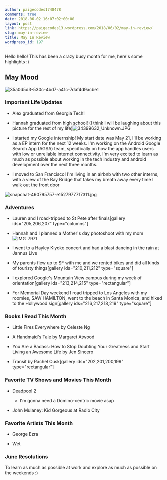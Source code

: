 ```yaml
---
author: paigecodes1748478
comments: true
date: 2018-06-02 16:07:02+00:00
layout: post
link: https://paigecodes13.wordpress.com/2018/06/02/may-in-review/
slug: may-in-review
title: May In Review
wordpress_id: 197
---
```


Hello hello! This has been a crazy busy month for me, here's some highlights :)


## May Mood


![35a0d5d3-530c-4bd7-a41c-7daf4d9acbe1](https://paigecodes13.files.wordpress.com/2018/05/35a0d5d3-530c-4bd7-a41c-7daf4d9acbe1.jpg)


### Important Life Updates





	
  * Alex graduated from Georgia Tech!

	
  * Hannah graduated from high school! (I think I will be laughing about this picture for the rest of my life)![34399632_Unknown.JPG](https://paigecodes13.files.wordpress.com/2018/06/34399632_unknown.jpg)

	
  * I started my Google internship! My start date was May 21, I'll be working as a EP intern for the next 12 weeks. I'm working on the Android Google Search App (AGSA) team, specifically on how the app handles users with low or unreliable internet connectivity. I'm very excited to learn as much as possible about working in the tech industry and android development over the next three months.

	
  * I moved to San Francisco! I'm living in an airbnb with two other interns, with a view of the Bay Bridge that takes my breath away every time I walk out the front door


![snapchat-460795757-e1527977717311.jpg](https://paigecodes13.files.wordpress.com/2018/06/snapchat-460795757-e1527977733790.jpg)


### Adventures





	
  * Lauren and I road-tripped to St Pete after finals[gallery ids="205,206,207" type="columns"]

	
  * Hannah and I planned a Mother's day photoshoot with my mom![IMG_7971](https://paigecodes13.files.wordpress.com/2018/06/img_7971.jpg)

	
  * I went to a Hayley Kiyoko concert and had a blast dancing in the rain at Jannus Live

	
  * My parents flew up to SF with me and we rented bikes and did all kinds of touristy things[gallery ids="210,211,212" type="square"]

	
  * I explored Google's Mountain View campus during my week of orientation[gallery ids="213,214,215" type="rectangular"]

	
  * For Memorial Day weekend I road tripped to Los Angeles with my roomies, SAW HAMILTON, went to the beach in Santa Monica, and hiked to the Hollywood sign[gallery ids="216,217,218,219" type="square"]




### Books I Read This Month





	
  * Little Fires Everywhere by Celeste Ng

	
  * A Handmaid's Tale by Margaret Atwood

	
  * You Are a Badass: How to Stop Doubting Your Greatness and Start Living an Awesome Life by Jen Sincero

	
  * Transit by Rachel Cusk[gallery ids="202,201,200,199" type="rectangular"]




### Favorite TV Shows and Movies This Month





	
  * Deadpool 2

	
    * I'm gonna need a Domino-centric movie asap




	
  * John Mulaney: Kid Gorgeous at Radio City




### Favorite Artists This Month





	
  * George Ezra

	
  * Wet




### June Resolutions


To learn as much as possible at work and explore as much as possible on the weekends :)


